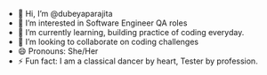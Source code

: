 - 👋 Hi, I’m @dubeyaparajita
- 👀 I’m interested in Software Engineer QA roles
- 🌱 I’m currently learning, building practice of coding everyday.
- 💞️ I’m looking to collaborate on coding challenges
- 😄 Pronouns: She/Her
- ⚡ Fun fact: I am a classical dancer by heart, Tester by profession.

<!---
dubeyaparajita/dubeyaparajita is a ✨ special ✨ repository because its `README.md` (this file) appears on your GitHub profile.
You can click the Preview link to take a look at your changes.
--->
